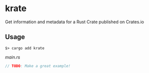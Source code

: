 # krate
Get information and metadata for a Rust Crate published on Crates.io

## Usage 
`$> cargo add krate`

_main.rs_
```rust
// TODO: Make a great example!
```

